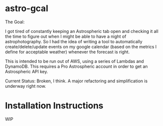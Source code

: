 # astro-gcal
The Goal:

I got tired of constantly keeping an Astrospheric tab open and checking it all the time to figure out when I might be able to have a night of astrophotography.  So I had the idea of writing a tool to automatically create/delete/update events on my google calendar (based on the metrics I define for acceptable weather) whenever the forecast is right.

This is intended to be run out of AWS, using a series of Lambdas and DynamoDB.  This requires a Pro Astrospheric account in order to get an Astrospheric API key.


Current Status: Broken, I think.  A major refactoring and simplification is underway right now.



# Installation Instructions
WIP
